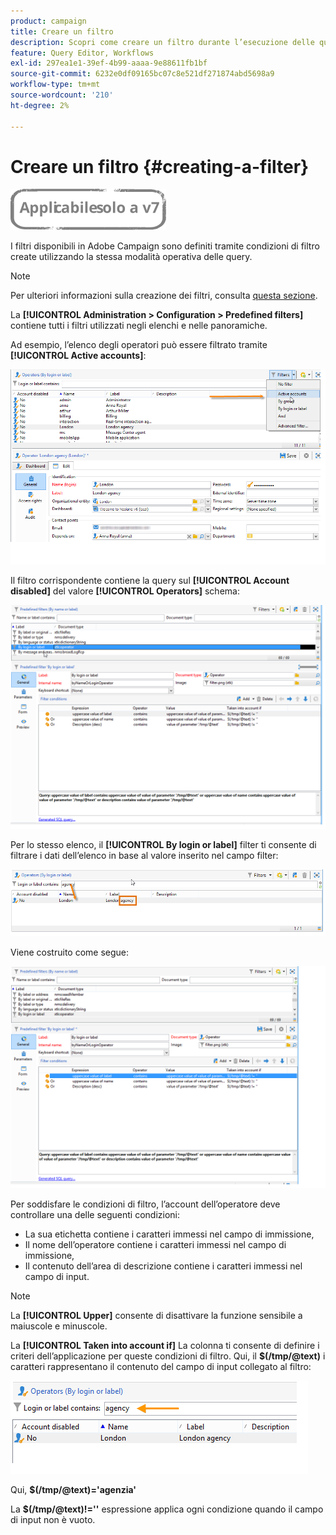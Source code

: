 ```yaml
---
product: campaign
title: Creare un filtro
description: Scopri come creare un filtro durante l’esecuzione delle query
feature: Query Editor, Workflows
exl-id: 297ea1e1-39ef-4b99-aaaa-9e88611fb1bf
source-git-commit: 6232e0df09165bc07c8e521df271874abd5698a9
workflow-type: tm+mt
source-wordcount: '210'
ht-degree: 2%

---
```


# Creare un filtro {#creating-a-filter}

![](../../assets/v7-only.svg)

I filtri disponibili in Adobe Campaign sono definiti tramite condizioni di filtro create utilizzando la stessa modalità operativa delle query.

>[!NOTE]
>
>Per ulteriori informazioni sulla creazione dei filtri, consulta [questa sezione](../../platform/using/filtering-options.md).

La **[!UICONTROL Administration > Configuration > Predefined filters]** contiene tutti i filtri utilizzati negli elenchi e nelle panoramiche.

Ad esempio, l’elenco degli operatori può essere filtrato tramite **[!UICONTROL Active accounts]**:

![](assets/query_editor_filter_sample_1.png)

Il filtro corrispondente contiene la query sul **[!UICONTROL Account disabled]** del valore **[!UICONTROL Operators]** schema:

![](assets/query_editor_filter_sample_2.png)

Per lo stesso elenco, il **[!UICONTROL By login or label]** filter ti consente di filtrare i dati dell’elenco in base al valore inserito nel campo filter:

![](assets/query_editor_filter_sample_3.png)

Viene costruito come segue:

![](assets/query_editor_filter_sample_4.png)

Per soddisfare le condizioni di filtro, l’account dell’operatore deve controllare una delle seguenti condizioni:

* La sua etichetta contiene i caratteri immessi nel campo di immissione,
* Il nome dell’operatore contiene i caratteri immessi nel campo di immissione,
* Il contenuto dell’area di descrizione contiene i caratteri immessi nel campo di input.

>[!NOTE]
>
>La **[!UICONTROL Upper]** consente di disattivare la funzione sensibile a maiuscole e minuscole.

La **[!UICONTROL Taken into account if]** La colonna ti consente di definire i criteri dell’applicazione per queste condizioni di filtro. Qui, il **$(/tmp/@text)** i caratteri rappresentano il contenuto del campo di input collegato al filtro:

![](assets/query_editor_filter_sample_5.png)

Qui, **$(/tmp/@text)=&#39;agenzia&#39;**

La **$(/tmp/@text)!=&#39;&#39;** espressione applica ogni condizione quando il campo di input non è vuoto.
